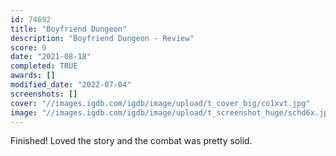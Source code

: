 ```yaml
---
id: 74692
title: "Boyfriend Dungeon"
description: "Boyfriend Dungeon - Review"
score: 9
date: "2021-08-18"
completed: TRUE
awards: []
modified_date: "2022-07-04"
screenshots: []
cover: "//images.igdb.com/igdb/image/upload/t_cover_big/co1xvt.jpg"
image: "//images.igdb.com/igdb/image/upload/t_screenshot_huge/schd6x.jpg"
---
```

Finished! Loved the story and the combat was pretty solid.